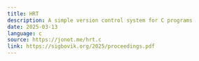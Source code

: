 ```yaml
---
title: HRT
description: A simple version control system for C programs
date: 2025-03-13
language: c
source: https://jonot.me/hrt.c
link: https://sigbovik.org/2025/proceedings.pdf
---
```

